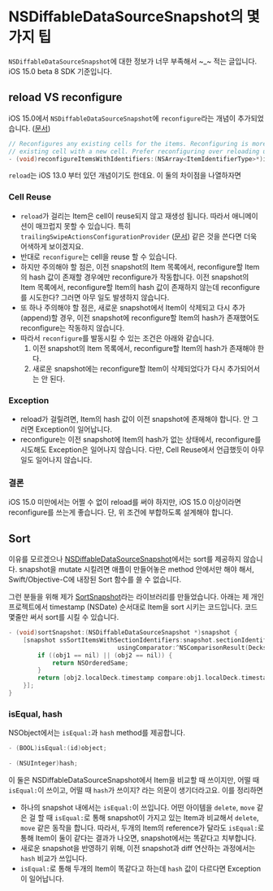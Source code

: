 # NSDiffableDataSourceSnapshot의 몇가지 팁

`NSDiffableDataSourceSnapshot`에 대한 정보가 너무 부족해서 ~_~ 적는 글입니다. iOS 15.0 beta 8 SDK 기준입니다.

## reload VS reconfigure

iOS 15.0에서 `NSDiffableDataSourceSnapshot`에  `reconfigure`라는 개념이 추가되었습니다. ([문서](https://developer.apple.com/documentation/uikit/nsdiffabledatasourcesnapshot/3801890-reconfigureitemswithidentifiers?language=objc))

```objective-c
// Reconfigures any existing cells for the items. Reconfiguring is more efficient than reloading an item, as it does not replace the
// existing cell with a new cell. Prefer reconfiguring over reloading unless you actually need an entirely new cell for the item.
- (void)reconfigureItemsWithIdentifiers:(NSArray<ItemIdentifierType>*)identifiers API_AVAILABLE(ios(15.0), tvos(15.0));
```

`reload`는 iOS 13.0 부터 있던 개념이기도 한데요. 이 둘의 차이점을 나열하자면

### Cell Reuse

- `reload`가 걸리는 Item은 cell이 reuse되지 않고 재생성 됩니다. 따라서 애니메이션이 매끄럽지 못할 수 있습니다. 특히 `trailingSwipeActionsConfigurationProvider` ([문서](https://developer.apple.com/documentation/uikit/uicollectionlayoutlistconfiguration/3650428-trailingswipeactionsconfiguratio?language=objc)) 같은 것을 쓴다면 더욱 어색하게 보이겠지요.
- 반대로 `reconfigure`는 cell을 reuse 할 수 있습니다. 
- 하지만 주의해야 할 점은, 이전 snapshot의 Item 목록에서, reconfigure할 Item의 hash 값이 존재할 경우에만 reconfigure가 작동합니다. 이전 snapshot의 Item 목록에서, reconfigure할 Item의 hash 값이 존재하지 않는데 reconfigure를 시도한다? 그러면 아무 일도 발생하지 않습니다.
- 또 하나 주의해야 할 점은, 새로운 snapshot에서 Item이 삭제되고 다시 추가(append)할 경우, 이전 snapshot에 reconfigure할 Item의 hash가 존재했어도 reconfigure는 작동하지 않습니다.
- 따라서 `reconfigure`를 발동시킬 수 있는 조건은 아래와 같습니다.
  1. 이전 snapshot의 Item 목록에서, reconfigure할 Item의 hash가 존재해야 한다.
  2. 새로운 snapshot에는 reconfigure할 Item이 삭제되었다가 다시 추가되어서는 안 된다.

### Exception

- reload가 걸릴려면, Item의 hash 값이 이전 snapshot에 존재해야 합니다. 안 그러면 Exception이 일어납니다.
- reconfigure는 이전 snapshot에 Item의 hash가 없는 상태에서, reconfigure를 시도해도 Exception은 일어나지 않습니다. 다만, Cell Reuse에서 언급했듯이 아무 일도 일어나지 않습니다.

### 결론

iOS 15.0 미만에서는 어쩔 수 없이 reload를 써야 하지만, iOS 15.0 이상이라면 reconfigure를 쓰는게 좋습니다. 단, 위 조건에 부합하도록 설계해야 합니다.

## Sort

이유를 모르겠으나 [NSDiffableDataSourceSnapshot](https://developer.apple.com/documentation/uikit/nsdiffabledatasourcesnapshot?language=objc)에서는 sort를 제공하지 않습니다. snapshot을 mutate 시킬려면 애플이 만들어놓은 method 안에서만 해야 해서, Swift/Objective-C에 내장된 Sort 함수를 쓸 수 없습니다.

그런 분들을 위해 제가 [SortSnapshot](https://github.com/pookjw/SortSnapshot)라는 라이브러리를 만들었습니다. 아래는 제 개인 프로젝트에서 timestamp (NSDate) 순서대로 Item을 sort 시키는 코드입니다. 코드 몇줄만 써서 sort를 시킬 수 있습니다.

```objective-c
- (void)sortSnapshot:(NSDiffableDataSourceSnapshot *)snapshot {
    [snapshot ssSortItemsWithSectionIdentifiers:snapshot.sectionIdentifiers
                              usingComparator:^NSComparisonResult(DecksItemModel *obj1, DecksItemModel *obj2) {
        if ((obj1 == nil) || (obj2 == nil)) {
            return NSOrderedSame;
        }
        return [obj2.localDeck.timestamp compare:obj1.localDeck.timestamp];
    }];
}
```

### isEqual, hash

NSObject에서는 `isEqual:`과 `hash` method를 제공합니다.

```objective-c
- (BOOL)isEqual:(id)object;
 
- (NSUInteger)hash;  
```

이 둘은 NSDiffableDataSourceSnapshot에서 Item을 비교할 때 쓰이지만, 어떨 때 `isEqual:`이 쓰이고, 어떨 때 `hash`가 쓰이지? 라는 의문이 생기더라고요. 이를 정리하면

- 하나의 snapshot 내에서는 `isEqual:`이 쓰입니다. 어떤 아이템을 `delete`, `move` 같은 걸 할 때 `isEqual:`로 통해 snapshot이 가지고 있는 Item과 비교해서 `delete`, `move` 같은 동작을 합니다. 따라서, 두개의 Item의 reference가 달라도 `isEqual:`로 통해 Item이 둘이 같다는 결과가 나오면, snapshot에서는 똑같다고 치부합니다.
- 새로운 snapshot을 반영하기 위해, 이전 snapshot과 diff 연산하는 과정에서는 `hash` 비교가 쓰입니다.
- `isEqual:`로 통해 두개의  Item이 똑같다고 하는데 `hash` 값이 다르다면 Exception이 일어납니다.

